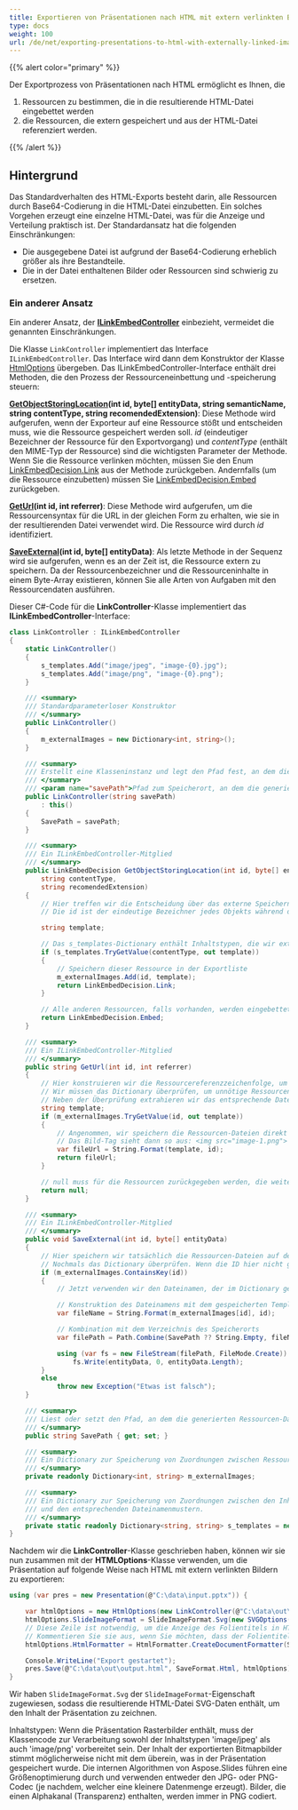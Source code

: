 ```yaml
---
title: Exportieren von Präsentationen nach HTML mit extern verlinkten Bildern
type: docs
weight: 100
url: /de/net/exporting-presentations-to-html-with-externally-linked-images/
---
```


{{% alert color="primary" %}} 

Der Exportprozess von Präsentationen nach HTML ermöglicht es Ihnen, die

1. Ressourcen zu bestimmen, die in die resultierende HTML-Datei eingebettet werden
2. die Ressourcen, die extern gespeichert und aus der HTML-Datei referenziert werden.

{{% /alert %}} 

## **Hintergrund**

Das Standardverhalten des HTML-Exports besteht darin, alle Ressourcen durch Base64-Codierung in die HTML-Datei einzubetten. Ein solches Vorgehen erzeugt eine einzelne HTML-Datei, was für die Anzeige und Verteilung praktisch ist. Der Standardansatz hat die folgenden Einschränkungen:

* Die ausgegebene Datei ist aufgrund der Base64-Codierung erheblich größer als ihre Bestandteile.
* Die in der Datei enthaltenen Bilder oder Ressourcen sind schwierig zu ersetzen.

### **Ein anderer Ansatz**

Ein anderer Ansatz, der **[ILinkEmbedController](https://reference.aspose.com/slides/net/aspose.slides.export/ilinkembedcontroller/)** einbezieht, vermeidet die genannten Einschränkungen.  

Die Klasse `LinkController` implementiert das Interface `ILinkEmbedController`. Das Interface wird dann dem Konstruktor der Klasse [HtmlOptions](https://reference.aspose.com/slides/net/aspose.slides.export/htmloptions/htmloptions/#constructor) übergeben. Das ILinkEmbedController-Interface enthält drei Methoden, die den Prozess der Ressourceneinbettung und -speicherung steuern:

**[GetObjectStoringLocation](https://reference.aspose.com/slides/net/aspose.slides.export/ilinkembedcontroller/getobjectstoringlocation)(int id, byte[] entityData, string semanticName, string contentType, string recomendedExtension)**: Diese Methode wird aufgerufen, wenn der Exporteur auf eine Ressource stößt und entscheiden muss, wie die Ressource gespeichert werden soll. *id* (eindeutiger Bezeichner der Ressource für den Exportvorgang) und *contentType* (enthält den MIME-Typ der Ressource) sind die wichtigsten Parameter der Methode. Wenn Sie die Ressource verlinken möchten, müssen Sie den Enum [LinkEmbedDecision.Link](https://reference.aspose.com/slides/net/aspose.slides.export/linkembeddecision/) aus der Methode zurückgeben. Andernfalls (um die Ressource einzubetten) müssen Sie [LinkEmbedDecision.Embed](https://reference.aspose.com/slides/net/aspose.slides.export/linkembeddecision/) zurückgeben.

**[GetUrl](https://reference.aspose.com/slides/net/aspose.slides.export/ilinkembedcontroller/geturl)(int id, int referrer)**: Diese Methode wird aufgerufen, um die Ressourcensyntax für die URL in der gleichen Form zu erhalten, wie sie in der resultierenden Datei verwendet wird. Die Ressource wird durch *id* identifiziert.

**[SaveExternal](https://reference.aspose.com/slides/net/aspose.slides.export/ilinkembedcontroller/saveexternal)(int id, byte[] entityData)**: Als letzte Methode in der Sequenz wird sie aufgerufen, wenn es an der Zeit ist, die Ressource extern zu speichern. Da der Ressourcenbezeichner und die Ressourceninhalte in einem Byte-Array existieren, können Sie alle Arten von Aufgaben mit den Ressourcendaten ausführen.

Dieser C#-Code für die **LinkController**-Klasse implementiert das **ILinkEmbedController**-Interface:

```c#
class LinkController : ILinkEmbedController
{
    static LinkController()
    {
        s_templates.Add("image/jpeg", "image-{0}.jpg");
        s_templates.Add("image/png", "image-{0}.png");
    }

    /// <summary>
    /// Standardparameterloser Konstruktor
    /// </summary>
    public LinkController()
    {
        m_externalImages = new Dictionary<int, string>();
    }

    /// <summary>
    /// Erstellt eine Klasseninstanz und legt den Pfad fest, an dem die generierten Ressourcen-Dateien gespeichert werden.
    /// </summary>
    /// <param name="savePath">Pfad zum Speicherort, an dem die generierten Ressourcen-Dateien gespeichert werden.</param>
    public LinkController(string savePath)
        : this()
    {
        SavePath = savePath;
    }

    /// <summary>
    /// Ein ILinkEmbedController-Mitglied
    /// </summary>
    public LinkEmbedDecision GetObjectStoringLocation(int id, byte[] entityData, string semanticName,
        string contentType,
        string recomendedExtension)
    {
        // Hier treffen wir die Entscheidung über das externe Speichern von Bildern.
        // Die id ist der eindeutige Bezeichner jedes Objekts während des gesamten Exportvorgangs.

        string template;

        // Das s_templates-Dictionary enthält Inhaltstypen, die wir extern speichern werden, und das entsprechende Dateinamenmuster.
        if (s_templates.TryGetValue(contentType, out template))
        {
            // Speichern dieser Ressource in der Exportliste
            m_externalImages.Add(id, template);
            return LinkEmbedDecision.Link;
        }

        // Alle anderen Ressourcen, falls vorhanden, werden eingebettet
        return LinkEmbedDecision.Embed;
    }

    /// <summary>
    /// Ein ILinkEmbedController-Mitglied
    /// </summary>
    public string GetUrl(int id, int referrer)
    {
        // Hier konstruieren wir die Ressourcereferenzzeichenfolge, um das Tag <img src="%result%"> zu bilden.
        // Wir müssen das Dictionary überprüfen, um unnötige Ressourcen herauszufiltern.
        // Neben der Überprüfung extrahieren wir das entsprechende Dateinamenmuster.
        string template;
        if (m_externalImages.TryGetValue(id, out template))
        {
            // Angenommen, wir speichern die Ressourcen-Dateien direkt neben der HTML-Datei.
            // Das Bild-Tag sieht dann so aus: <img src="image-1.png"> mit dem entsprechenden Ressourcen-ID und der Erweiterung.
            var fileUrl = String.Format(template, id);
            return fileUrl;
        }

        // null muss für die Ressourcen zurückgegeben werden, die weiterhin eingebettet bleiben
        return null;
    }

    /// <summary>
    /// Ein ILinkEmbedController-Mitglied
    /// </summary>
    public void SaveExternal(int id, byte[] entityData)
    {
        // Hier speichern wir tatsächlich die Ressourcen-Dateien auf der Festplatte.
        // Nochmals das Dictionary überprüfen. Wenn die ID hier nicht gefunden wird, ist das ein Zeichen für einen Fehler in den Methoden GetObjectStoringLocation oder GetUrl.
        if (m_externalImages.ContainsKey(id))
        {
            // Jetzt verwenden wir den Dateinamen, der im Dictionary gespeichert ist, und kombinieren ihn mit einem Pfad nach Bedarf.

            // Konstruktion des Dateinamens mit dem gespeicherten Template und der ID.
            var fileName = String.Format(m_externalImages[id], id);

            // Kombination mit dem Verzeichnis des Speicherorts
            var filePath = Path.Combine(SavePath ?? String.Empty, fileName);

            using (var fs = new FileStream(filePath, FileMode.Create))
                fs.Write(entityData, 0, entityData.Length);
        }
        else
            throw new Exception("Etwas ist falsch");
    }

    /// <summary>
    /// Liest oder setzt den Pfad, an dem die generierten Ressourcen-Dateien gespeichert werden.
    /// </summary>
    public string SavePath { get; set; }

    /// <summary>
    /// Ein Dictionary zur Speicherung von Zuordnungen zwischen Ressourcen-IDs und den entsprechenden Dateinamen.
    /// </summary>
    private readonly Dictionary<int, string> m_externalImages;

    /// <summary>
    /// Ein Dictionary zur Speicherung von Zuordnungen zwischen den Inhaltstypen von Ressourcen, die wir extern speichern werden,
    /// und den entsprechenden Dateinamenmustern.
    /// </summary>
    private static readonly Dictionary<string, string> s_templates = new Dictionary<string, string>();
}
```

Nachdem wir die **LinkController**-Klasse geschrieben haben, können wir sie nun zusammen mit der **HTMLOptions**-Klasse verwenden, um die Präsentation auf folgende Weise nach HTML mit extern verlinkten Bildern zu exportieren:

```c#
using (var pres = new Presentation(@"C:\data\input.pptx")) {

    var htmlOptions = new HtmlOptions(new LinkController(@"C:\data\out\"));
    htmlOptions.SlideImageFormat = SlideImageFormat.Svg(new SVGOptions());
    // Diese Zeile ist notwendig, um die Anzeige des Folientitels in HTML zu entfernen.
    // Kommentieren Sie sie aus, wenn Sie möchten, dass der Folientitel angezeigt wird.
    htmlOptions.HtmlFormatter = HtmlFormatter.CreateDocumentFormatter(String.Empty, false);

    Console.WriteLine("Export gestartet");
    pres.Save(@"C:\data\out\output.html", SaveFormat.Html, htmlOptions);
}
```

Wir haben `SlideImageFormat.Svg` der `SlideImageFormat`-Eigenschaft zugewiesen, sodass die resultierende HTML-Datei SVG-Daten enthält, um den Inhalt der Präsentation zu zeichnen.

Inhaltstypen: Wenn die Präsentation Rasterbilder enthält, muss der Klassencode zur Verarbeitung sowohl der Inhaltstypen 'image/jpeg' als auch 'image/png' vorbereitet sein. Der Inhalt der exportierten Bitmapbilder stimmt möglicherweise nicht mit dem überein, was in der Präsentation gespeichert wurde. Die internen Algorithmen von Aspose.Slides führen eine Größenoptimierung durch und verwenden entweder den JPG- oder PNG-Codec (je nachdem, welcher eine kleinere Datenmenge erzeugt). Bilder, die einen Alphakanal (Transparenz) enthalten, werden immer in PNG codiert.